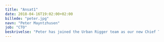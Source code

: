 ```yaml
---
title: "Ansat1"
date: 2018-04-16T19:02:00+02:00
billede: "peter.jpg"
navn: "Peter Mayntzhusen"
job: "CTO"
beskrivelse: "Peter has joined the Urban Rigger team as our new Chief Technical Officer. Peter will be responsible for production, quality and rig deliverables in current and future Urban Riggers projects."
---
```


